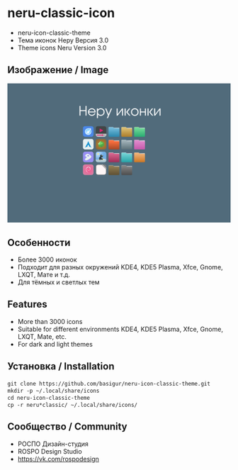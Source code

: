 neru-classic-icon
=======================
* neru-icon-classic-theme
* Тема иконок Неру Версия 3.0
* Theme icons Neru Version 3.0

## Изображение / Image

![Screenshot](screenshot.png)


## Особенности

* Более 3000 иконок
* Подходит для разных окружений KDE4, KDE5 Plasma, Xfce, Gnome, LXQT, Мате и т.д.
* Для тёмных и светлых тем

## Features

* More than 3000 icons
* Suitable for different environments KDE4, KDE5 Plasma, Xfce, Gnome, LXQT, Mate, etc.
* For dark and light themes

## Установка / Installation

```
git clone https://github.com/basigur/neru-icon-classic-theme.git
mkdir -p ~/.local/share/icons
cd neru-icon-classic-theme
cp -r neru*classic/ ~/.local/share/icons/
```

## Сообщество / Community
* РОСПО Дизайн-студия
* ROSPO Design Studio
* https://vk.com/rospodesign



